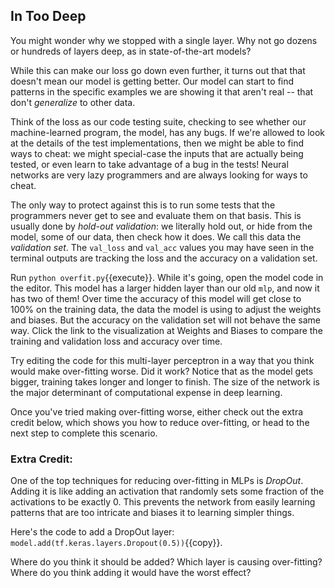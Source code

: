 ## In Too Deep

You might wonder why we stopped with a single layer.
Why not go dozens or hundreds of layers deep,
as in state-of-the-art models?

While this can make our loss go down even further,
it turns out that that doesn't mean our model is getting better.
Our model can start to find patterns in the specific examples
we are showing it that aren't real --
that don't _generalize_ to other data.

Think of the loss as our code testing suite,
checking to see whether our machine-learned program,
the model, has any bugs.
If we're allowed to look at the details of the test implementations,
then we might be able to find ways to cheat:
we might special-case the inputs that are actually being tested,
or even learn to take advantage of a bug in the tests!
Neural networks are very lazy programmers
and are always looking for ways to cheat.

The only way to protect against this is to run some tests
that the programmers never get to see and evaluate them on that basis.
This is usually done by _hold-out validation_:
we literally hold out, or hide from the model,
some of our data, then check how it does.
We call this data the _validation set_.
The `val_loss` and `val_acc` values you may have seen
in the terminal outputs are tracking the loss
and the accuracy on a validation set.

Run
`python overfit.py`{{execute}}.
While it's going, open the model code in the editor.
This model has a larger hidden layer than our old `mlp`,
and now it has two of them!
Over time the accuracy of this model will get close to 100%
on the training data,
the data the model is using to adjust the weights and biases.
But the accuracy on the validation set will not behave the same way.
Click the link to the visualization at Weights and Biases
to compare the training and validation loss and accuracy over time.

Try editing the code for this multi-layer perceptron
in a way that you think would make over-fitting worse.
Did it work?
Notice that as the model gets bigger,
training takes longer and longer to finish.
The size of the network is the major determinant
of computational expense in deep learning.

Once you've tried making over-fitting worse,
either check out the extra credit below,
which shows you how to reduce over-fitting,
or head to the next step to complete this scenario.

### Extra Credit:

One of the top techniques for reducing over-fitting
in MLPs is _DropOut_.
Adding it is like adding
an activation that randomly sets some fraction
of the activations to be exactly 0.
This prevents the network from easily learning patterns
that are too intricate and biases it to learning simpler things.

Here's the code to add a DropOut layer:
`model.add(tf.keras.layers.Dropout(0.5))`{{copy}}.

Where do you think it should be added?
Which layer is causing over-fitting?
Where do you think adding it would have the worst effect?

